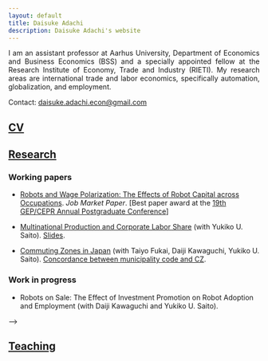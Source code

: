 ```yaml
---
layout: default
title: Daisuke Adachi
description: Daisuke Adachi's website
---
```


<p align="justify">I am an assistant professor at Aarhus University, Department of Economics and Business Economics (BSS) and a specially appointed fellow at the Research Institute of Economy, Trade and Industry (RIETI). My research areas are international trade and labor economics, specifically automation, globalization, and employment.</p>

Contact: [daisuke.adachi.econ@gmail.com](mailto:daisuke.adachi.econ@gmail.com)

## [CV](assets/Daisuke_Adachi_CV_latest.pdf)

## [Research](./research.html)

<!--

230505 crunky to update both index and research page...

### Selected Publications


- [Robots and Employment: Evidence from Japan, 1978-2017](https://www.journals.uchicago.edu/doi/10.1086/723205) (with Daiji Kawaguchi and Yukiko U. Saito). Forthcoming in *the Journal of Labor Economics*. [[VoxEU](https://voxeu.org/article/robots-and-employment-evidence-japan), [World Economic Forum](https://www.weforum.org/agenda/2021/02/robots-artificial-intelligence-japan/)]. [Final working paper version](./assets/papers/robot_japan_latest.pdf). [Replication files](https://github.com/daisukeadachi/aks_robots).

<!--

- [Adverse Selection and Moral Hazard in Corporate Insurance Markets: Evidence from the 2011 Thailand Floods](https://authors.elsevier.com/sd/article/S0167268122004371) (with Hiroyuki Nakata, Yasuyuki Sawada, and Kunio Sekiguchi). *Journal of Economic Behavior & Organization*, 2023, 205, 376-386. [Final working paper version](./assets/papers/Thai_insurance 221021.pdf).

-->

### Working papers

- [Robots and Wage Polarization: The Effects of Robot Capital across Occupations](./assets/papers/draft_JMP_adachi_latest.pdf). *Job Market Paper*. [Best paper award at the [19th GEP/CEPR Annual Postgraduate Conference](https://www.nottingham.ac.uk/gep/news-events/conferences/2020-21/postgrad-conference-2021.aspx)]




- [Multinational Production and Corporate Labor Share](./assets/papers/multinational_thaiflood_latest.pdf) (with Yukiko U. Saito). [Slides](./assets/papers/multinational_thaiflood_latest_slides.pdf).




- [Commuting Zones in Japan](./assets/papers/commuting_zones_rietidp.pdf) (with Taiyo Fukai, Daiji Kawaguchi, Yukiko U. Saito). [Concordance between municipality code and CZ](https://github.com/daisukeadachi/commuting_zone_japan).



### Work in progress

- Robots on Sale: The Effect of Investment Promotion on Robot Adoption and Employment (with Daiji Kawaguchi and Yukiko U. Saito).

-->

## [Teaching](./teaching.html)

<!--

230505 crunky to update both index and research page...

- [5522: International Economics](https://sites.google.com/view/5522-internationaltrade) at Aarhus BSS

-->

<!--

221222 taken as a note below...

## [Others](./others.html)

- Non-academic writings
  - [AIが雇用に与える影響をどう評価するべきか](https://toyokeizai.net/articles/-/568546)
  - フィールド・アイ連載 [1](https://www.jil.go.jp/institute/zassi/backnumber/2022/05/pdf/112-113.pdf), [2](https://www.jil.go.jp/institute/zassi/backnumber/2022/06/pdf/106-107.pdf), [3](https://www.jil.go.jp/institute/zassi/backnumber/2022/07/pdf/099-100.pdf)
- [Cover-letter generator](https://github.com/daisukeadachi/cover) for academic job market candidates 
- （他の所属をどうするか。[RIETI](https://www.rieti.go.jp/users/adachi-daisuke/), [UTEcon](https://utecon.net/team/)）

-->
